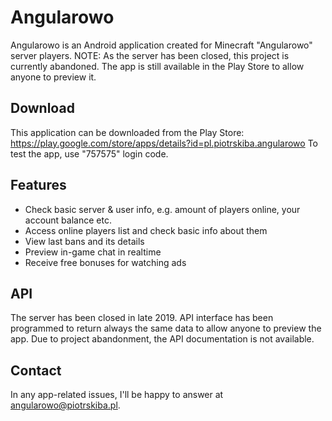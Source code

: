 # Angularowo
Angularowo is an Android application created for Minecraft "Angularowo" server players.
NOTE: As the server has been closed, this project is currently abandoned.
The app is still available in the Play Store to allow anyone to preview it.

## Download
This application can be downloaded from the Play Store: https://play.google.com/store/apps/details?id=pl.piotrskiba.angularowo
To test the app, use "757575" login code.

## Features
* Check basic server & user info, e.g. amount of players online, your account balance etc.
* Access online players list and check basic info about them
* View last bans and its details
* Preview in-game chat in realtime
* Receive free bonuses for watching ads

## API
The server has been closed in late 2019. API interface has been programmed to return always the same data to allow anyone to preview the app. Due to project abandonment, the API documentation is not available.

## Contact
In any app-related issues, I'll be happy to answer at angularowo@piotrskiba.pl.
